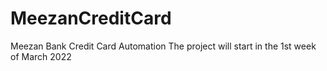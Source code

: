 # MeezanCreditCard
Meezan Bank Credit Card Automation
The project will start in the 1st week of March 2022
